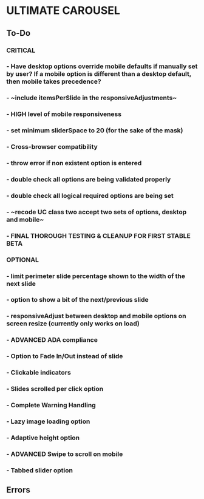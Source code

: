 # ULTIMATE CAROUSEL

## To-Do

### CRITICAL

### - Have desktop options override mobile defaults if manually set by user? If a mobile option is different than a desktop default, then mobile takes precedence?

### - ~include itemsPerSlide in the responsiveAdjustments~

### - HIGH level of mobile responsiveness

### - set minimum sliderSpace to 20 (for the sake of the mask)

### - Cross-browser compatibility

### - throw error if non existent option is entered

### - double check all options are being validated properly

### - double check all logical required options are being set

### - ~recode UC class two accept two sets of options, desktop and mobile~

### - FINAL THOROUGH TESTING & CLEANUP FOR FIRST STABLE BETA

### OPTIONAL

### - limit perimeter slide percentage shown to the width of the next slide

### - option to show a bit of the next/previous slide

### - responsiveAdjust between desktop and mobile options on screen resize (currently only works on load)

### - ADVANCED ADA compliance

### - Option to Fade In/Out instead of slide

### - Clickable indicators

### - Slides scrolled per click option

### - Complete Warning Handling

### - Lazy image loading option

### - Adaptive height option

### - ADVANCED Swipe to scroll on mobile

### - Tabbed slider option

## Errors
